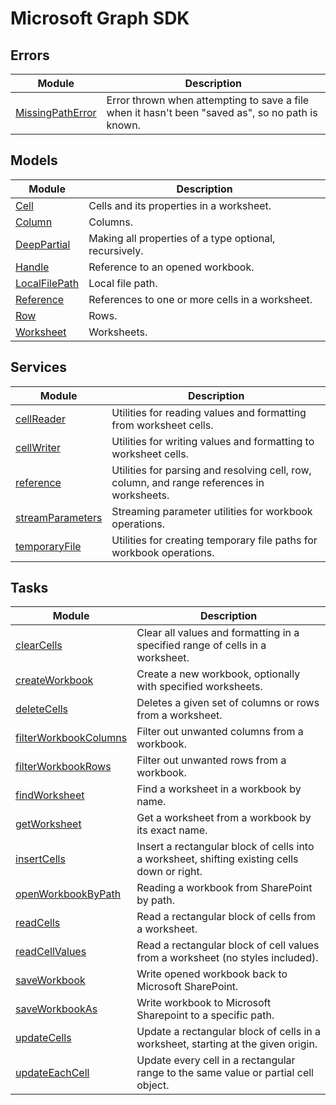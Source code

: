 # Microsoft Graph SDK

## Errors

| Module | Description |
| ------ | ------ |
| [MissingPathError](MissingPathError.md) | Error thrown when attempting to save a file when it hasn't been "saved as", so no path is known. |

## Models

| Module | Description |
| ------ | ------ |
| [Cell](Cell.md) | Cells and its properties in a worksheet. |
| [Column](Column.md) | Columns. |
| [DeepPartial](DeepPartial.md) | Making all properties of a type optional, recursively. |
| [Handle](Handle.md) | Reference to an opened workbook. |
| [LocalFilePath](LocalFilePath.md) | Local file path. |
| [Reference](Reference-1.md) | References to one or more cells in a worksheet. |
| [Row](Row.md) | Rows. |
| [Worksheet](Worksheet.md) | Worksheets. |

## Services

| Module | Description |
| ------ | ------ |
| [cellReader](cellReader.md) | Utilities for reading values and formatting from worksheet cells. |
| [cellWriter](cellWriter.md) | Utilities for writing values and formatting to worksheet cells. |
| [reference](reference.md) | Utilities for parsing and resolving cell, row, column, and range references in worksheets. |
| [streamParameters](streamParameters.md) | Streaming parameter utilities for workbook operations. |
| [temporaryFile](temporaryFile.md) | Utilities for creating temporary file paths for workbook operations. |

## Tasks

| Module | Description |
| ------ | ------ |
| [clearCells](clearCells.md) | Clear all values and formatting in a specified range of cells in a worksheet. |
| [createWorkbook](createWorkbook.md) | Create a new workbook, optionally with specified worksheets. |
| [deleteCells](deleteCells.md) | Deletes a given set of columns or rows from a worksheet. |
| [filterWorkbookColumns](filterWorkbookColumns.md) | Filter out unwanted columns from a workbook. |
| [filterWorkbookRows](filterWorkbookRows.md) | Filter out unwanted rows from a workbook. |
| [findWorksheet](findWorksheet.md) | Find a worksheet in a workbook by name. |
| [getWorksheet](getWorksheet.md) | Get a worksheet from a workbook by its exact name. |
| [insertCells](insertCells.md) | Insert a rectangular block of cells into a worksheet, shifting existing cells down or right. |
| [openWorkbookByPath](openWorkbookByPath.md) | Reading a workbook from SharePoint by path. |
| [readCells](readCells.md) | Read a rectangular block of cells from a worksheet. |
| [readCellValues](readCellValues.md) | Read a rectangular block of cell values from a worksheet (no styles included). |
| [saveWorkbook](saveWorkbook.md) | Write opened workbook back to Microsoft SharePoint. |
| [saveWorkbookAs](saveWorkbookAs.md) | Write workbook to Microsoft Sharepoint to a specific path. |
| [updateCells](updateCells.md) | Update a rectangular block of cells in a worksheet, starting at the given origin. |
| [updateEachCell](updateEachCell.md) | Update every cell in a rectangular range to the same value or partial cell object. |
